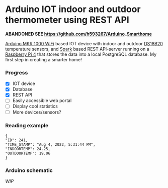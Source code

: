 # Arduino IOT indoor and outdoor thermometer using REST API
**ABANDONED SEE https://github.com/h593267/Arduino_Smarthome**

[Arduino MKR 1000 WiFi](https://docs.arduino.cc/hardware/mkr-1000-wifi) based IOT device with indoor and outdoor 
[DS18B20](https://www.kjell.com/globalassets/mediaassets/745057_87081_manual_en.pdf?ref=C2D11F00F2)
temperature sensors, and [Spark](https://github.com/perwendel/spark) based REST API-server 
running on a [Raspberry Pi 4](https://www.raspberrypi.com/products/raspberry-pi-4-model-b/) 
that stores the data into a local PostgreSQL database. My first step in creating a smarter home!

### Progress
- [x] IOT device
- [x] Database
- [x] REST API
- [ ] Easily accessible web portal
- [ ] Display cool statistics
- [ ] More devices/sensors?

### Reading example
```
{
"ID": 241,
"TIME_STAMP": "Aug 4, 2022, 5:31:44 PM",
"INDOORTEMP": 24.25,
"OUTDOORTEMP": 19.06
}
```
### Arduino schematic
*WIP*
